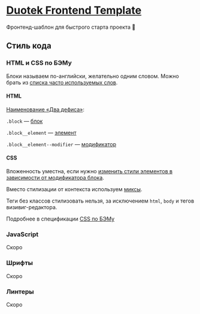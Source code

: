 # [Duotek Frontend Template](//github.com/sashasushko/duotek-frontend)
Фронтенд-шаблон для быстрого старта проекта :rocket:

## Стиль кода
### HTML и CSS по БЭМу
Блоки называем по-английски, желательно одним словом. Можно брать из [списка часто используемых слов](//github.com/yoksel/common-words).

#### HTML
[Наименование «Два дефиса»](https://ru.bem.info/methodology/naming-convention/#Стиль-two-dashes):

`.block` — [блок](//ru.bem.info/methodology/key-concepts/#Блок)

`.block__element` — [элемент](//ru.bem.info/methodology/key-concepts/#Элемент)
 
`.block__element--modifier` — [модификатор](//ru.bem.info/methodology/key-concepts/#Модификатор)

#### CSS
Вложенность уместна, если нужно [изменить стили элементов в зависимости от модификатора блока](//ru.bem.info/methodology/css/#Вложенные-селекторы).

Вместо стилизации от контекста используем [миксы](//ru.bem.info/methodology/css/#Миксы).

Теги без классов стилизовать нельзя, за исключением `html`, `body` и тегов визивиг-редактора.

Подробнее в спецификации [CSS по БЭМу](//ru.bem.info/methodology/css/)

### JavaScript
Cкоро

### Шрифты
Cкоро

### Линтеры
Cкоро